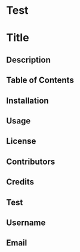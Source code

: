 # Test

# Title

## Description 

## Table of Contents

## Installation

## Usage

## License

## Contributors

## Credits

## Test

## Username

## Email

